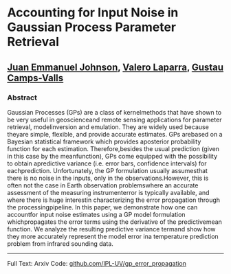 # Accounting for Input Noise in Gaussian Process Parameter Retrieval

## [Juan Emmanuel Johnson][3], [Valero Laparra][2], [Gustau Camps-Valls][1]

### Abstract

Gaussian   Processes   (GPs)   are   a   class   of   kernelmethods   that   have   shown   to   be   very   useful   in   geoscienceand  remote  sensing  applications  for  parameter  retrieval,  modelinversion  and  emulation.  They  are  widely  used  because  theyare  simple,  flexible,  and  provide  accurate  estimates.  GPs  arebased  on  a  Bayesian  statistical  framework  which  provides  aposterior  probability  function  for  each  estimation.  Therefore,besides  the  usual  prediction  (given  in  this  case  by  the  meanfunction),  GPs  come  equipped  with  the  possibility  to  obtain  apredictive variance (i.e. error bars, confidence intervals) for eachprediction.  Unfortunately,  the  GP  formulation  usually  assumesthat  there  is  no  noise  in  the  inputs,  only  in  the  observations.However, this is often not the case in Earth observation problemswhere   an   accurate   assessment   of   the   measuring   instrumenterror  is  typically  available,  and  where  there  is  huge  interestin  characterizing  the  error  propagation  through  the  processingpipeline.  In  this  paper,  we  demonstrate  how  one  can  accountfor  input  noise  estimates  using  a  GP  model  formulation  whichpropagates the error terms using the derivative of the predictivemean function. We analyze the resulting predictive variance termand show how they more accurately represent the model error ina temperature prediction problem from infrared sounding data.


---
Full Text: Arxiv
Code: [github.com/IPL-UV/gp_error_propagation][4]


[1]: https://www.uv.es/gcamps/
[2]: https://www.uv.es/lapeva/
[3]: https://jejjohnson.github.io/academic/
[4]: https://github.com/IPL-UV/gp_error_propagation
